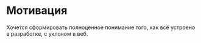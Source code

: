# Мотивация
Хочется сформировать полноценное понимание того, как всё устроено в разработке, с уклоном в веб.